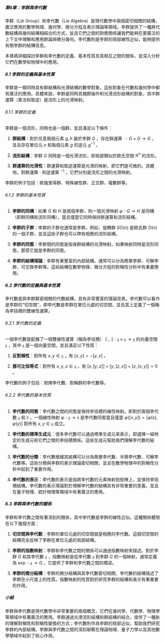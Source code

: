 ##### 第6章：李群與李代數

李群（Lie Group）和李代數（Lie Algebra）是現代數學中兩個密切相關的結構，廣泛應用於數學物理、幾何學、微分方程及表示理論等領域。李群提供了一種將代數結構與幾何結構相結合的方式，並且它們之間的對應關係讓我們能夠在更廣泛的上下文中理解和應用群論與微分幾何。李代數則是李群的局部線性近似，能夠提供有關李群的結構信息。

本章將詳細探討李群和李代數的定義、基本性質及其相互之間的關係，並深入分析它們在數學和物理中的應用。

##### 6.1 李群的定義與基本性質

李群是一類同時具有群結構和光滑結構的數學對象，這些對象在代數和幾何學中都有廣泛的應用。具體來說，李群是同時具備群操作和光滑流形結構的對象，其中群運算（乘法和取逆）是流形上的光滑映射。

###### 6.1.1 李群的定義

李群是一個流形，同時也是一個群，並且滿足以下條件：

1. **群結構**：對於任意兩個元素  $`g, h`$  屬於李群  $`G`$ ，存在群運算  $`\cdot: G \times G \to G`$ ，並且存在單位元  $`e`$  和每個元素  $`g`$  的逆元  $`g^{-1}`$ 。
   
2. **流形結構**：李群  $`G`$  同時是一個光滑流形，即局部類似於歐氏空間  $`\mathbb{R}^n`$  的流形。

3. **群運算的光滑性**：群運算和取逆運算是光滑的映射，即它們是可微的。具體地，對群運算  $`\cdot`$  和逆運算  $`^{-1}`$ ，它們分別是流形之間的光滑映射。

李群的例子包括：歐幾里得群、特殊線性群、正交群、複數群等。

###### 6.1.2 李群的基本性質

1. **李群的同構**：如果  $`G`$  和  $`H`$  是兩個李群，則一個光滑映射  $`\varphi: G \to H`$  是同構（即群同構和流形同構），當且僅當它同時保持群運算和流形結構。
   
2. **李群的子群**：李群的子群也通常是李群。例如，旋轉群  $`SO(n)`$  是歐氏群  $`O(n)`$  的一個子群，並且這些子群也可以帶有相應的流形結構。

3. **李群的同態**：李群間的同態是指保群結構的光滑映射。如果映射同時是流形同態，那麼它就是李群的同態。

4. **李群的結構理論**：李群有著豐富的內部結構，通常可以分為簡單李群、可解李群、可交換李群等。這些結構在數學物理、微分方程的對稱性分析中有重要應用。

##### 6.2 李代數的定義與基本性質

李代數是與李群緊密相關的代數結構，具有非常豐富的理論背景。李代數可以看作是李群的“切空間”，即李代數是李群在單位元處的切空間，並且其上定義了一個稱為李括積的雙線性運算。

###### 6.2.1 李代數的定義

一個李代數是配備了一個雙線性運算（稱為李括積）  $`[ \cdot, \cdot ]: \mathfrak{g} \times \mathfrak{g} \to \mathfrak{g}`$  的向量空間  $`\mathfrak{g}`$ ，其中  $`\mathfrak{g}`$  是一個向量空間，並且滿足以下性質：

1. **反對稱性**：對所有  $`x, y \in \mathfrak{g}`$ ，有  $`[x, y] = -[y, x]`$ 。
   
2. **雅可比恒等式**：對所有  $`x, y, z \in \mathfrak{g}`$ ，有  $`[x, [y, z]] + [y, [z, x]] + [z, [x, y]] = 0`$ 。

李代數的例子包括：矩陣李代數、對稱群的李代數等。

###### 6.2.2 李代數的基本性質

1. **李代數的同態**：李代數之間的同態是保持李括積的線性映射。即對於兩個李代數  $`\mathfrak{g}`$  和  $`\mathfrak{h}`$ ，一個線性映射  $`\varphi: \mathfrak{g} \to \mathfrak{h}`$  是李代數同態當且僅當  $`\varphi([x, y]) = [\varphi(x), \varphi(y)]`$  對所有  $`x, y \in \mathfrak{g}`$  成立。

2. **李代數的標準生成元**：很多李代數可以通過標準生成元來表示，即選擇一組特定的生成元和它們之間的李括積關係。這些生成元幫助我們理解李代數的結構。

3. **李代數的分類**：李代數根據其結構可以分為簡單李代數、半簡李代數、可解李代數等。這些分類與李群的表示理論密切相關，並且在數學物理中的對稱性分析中起到了重要作用。

4. **李代數的表示**：李代數的表示是指將李代數的元素映射到矩陣上，並保持李括積結構。李代數的表示理論對於理解李代數的結構具有非常重要的意義，並且在量子物理、統計物理等領域中有著廣泛的應用。

##### 6.3 李群與李代數的關係

李群和李代數之間有著深刻的關係，其中李代數是李群的線性近似。這種關係體現在以下幾個方面：

1. **切空間與李代數**：李群的單位元處的切空間就是相應的李代數。這個切空間的結構完全反映了李群在單位元處的局部結構。

2. **李群的指數映射**：李群和李代數之間的關係可以通過指數映射來描述。對於李群  $`G`$  和其李代數  $`\mathfrak{g}`$ ，指數映射是從李代數  $`\mathfrak{g}`$  到李群  $`G`$  的一個映射，通常定義為  $`\exp: \mathfrak{g} \to G`$ ，它提供了李群和李代數之間的橋梁。

3. **李群的微分結構**：李群的微分結構與其李代數密切相關，李代數的結構描述了李群在小尺度上的性質。指數映射的性質對於研究李群的結構和表示有著重要的作用。

##### 小結

李群與李代數是現代數學中非常重要的兩個概念，它們在幾何學、代數學、物理學等領域中有著廣泛的應用。李群通過光滑流形結構和群結構的結合，提供了一種新的理解對稱性和對稱性變換的方式；李代數則作為李群的局部近似，幫助我們研究李群的內部結構。李群與李代數之間的深刻聯繫在理論物理、量子力學以及其他數學領域中起到了核心作用。